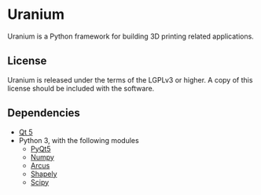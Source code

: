 Uranium
=======

Uranium is a Python framework for building 3D printing related applications.

License
------------
Uranium is released under the terms of the LGPLv3 or higher. A copy of this license should be included with the software.


Dependencies
------------
- [Qt 5](https://www.qt.io/qt5-10)
- Python 3, with the following modules
  - [PyQt5](https://www.riverbankcomputing.com/software/pyqt/download5)
  - [Numpy](https://github.com/numpy/numpy)
  - [Arcus](https://github.com/Ultimaker/libArcus)
  - [Shapely](https://github.com/Toblerity/Shapely)
  - [Scipy](https://github.com/scipy/scipy)
